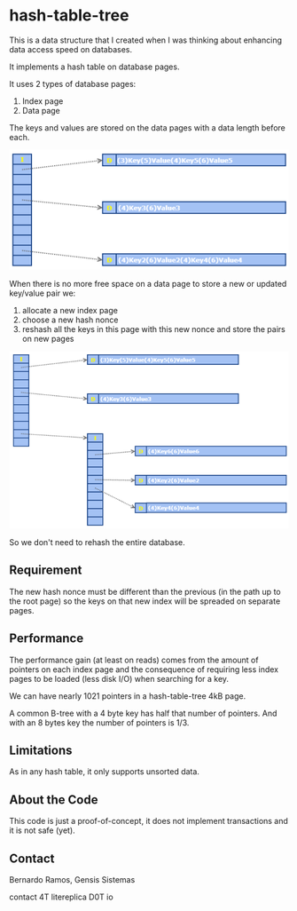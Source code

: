 # hash-table-tree

This is a data structure that I created when I was thinking about enhancing data access speed on databases.

It implements a hash table on database pages.

It uses 2 types of database pages:

1. Index page
2. Data page

The keys and values are stored on the data pages with a data length before each.

![img1](images/img1.png)

When there is no more free space on a data page to store a new or updated key/value pair we:

1. allocate a new index page
2. choose a new hash nonce
3. reshash all the keys in this page with this new nonce and store the pairs on new pages

![img2](images/img2.png)

So we don't need to rehash the entire database.

## Requirement

The new hash nonce must be different than the previous (in the path up to the root page) so the keys on that new index will be spreaded on separate pages.

## Performance

The performance gain (at least on reads) comes from the amount of pointers on each index page and the consequence of requiring less index pages to be loaded (less disk I/O) when searching for a key.

We can have nearly 1021 pointers in a hash-table-tree 4kB page.

A common B-tree with a 4 byte key has half that number of pointers. And with an 8 bytes key the number of pointers is 1/3.

## Limitations

As in any hash table, it only supports unsorted data.

## About the Code

This code is just a proof-of-concept, it does not implement transactions and it is not safe (yet).

## Contact

Bernardo Ramos, Gensis Sistemas

contact 4T litereplica D0T io
